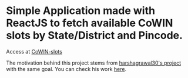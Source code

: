 # Simple Application made with ReactJS to fetch available CoWIN slots by State/District and Pincode.

Access at [CoWIN-slots](https://sxrthxk.github.io/cowin-slots/)

The motivation behind this project stems from [harshagrawal30's project](https://github.com/harshagrawal30/cowinslots) with the same goal. You can check his work [here](http://cowinslots-jet.vercel.app/).